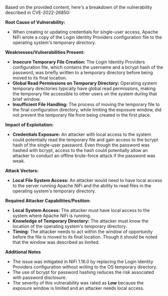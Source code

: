 Based on the provided content, here's a breakdown of the vulnerability described in CVE-2022-26850:

**Root Cause of Vulnerability:**

- When creating or updating credentials for single-user access, Apache NiFi wrote a copy of the Login Identity Providers configuration file to the operating system's temporary directory.

**Weaknesses/Vulnerabilities Present:**

- **Insecure Temporary File Creation:** The Login Identity Providers configuration file, which contains the username and a bcrypt hash of the password, was briefly written to a temporary directory before being moved to its final location.
- **Global Read Permissions on Temporary Directory:**  Operating system temporary directories typically have global read permissions, making the temporary file accessible to other users on the system during that brief window.
- **Insufficient File Handling:** The process of moving the temporary file to the final configuration directory, while limiting the exposure window, did not prevent the temporary file from being created in the first place.

**Impact of Exploitation:**

- **Credentials Exposure:** An attacker with local access to the system could potentially read the temporary file and gain access to the bcrypt hash of the single-user password. Even though the password was hashed with bcrypt, access to the hash could potentially allow an attacker to conduct an offline brute-force attack if the password was weak.

**Attack Vectors:**

- **Local File System Access:** An attacker would need to have local access to the server running Apache NiFi and the ability to read files in the operating system's temporary directory.

**Required Attacker Capabilities/Position:**

- **Local System Access:** The attacker must have local access to the system where Apache NiFi is running.
- **Knowledge of Temporary Directory:** The attacker must know the location of the operating system's temporary directory.
- **Timing:** The attacker needs to act within the window of opportunity before the file is moved to its final location. Though it should be noted that the window was described as limited.

**Additional Notes**

- The issue was mitigated in NiFi 1.16.0 by replacing the Login Identity Providers configuration without writing to the OS temporary directory.
- The use of bcrypt for password hashing reduces the risk associated with password disclosure.
- The severity of this vulnerability was rated as **Low** because the exposure window is limited and an attacker needs local access.
